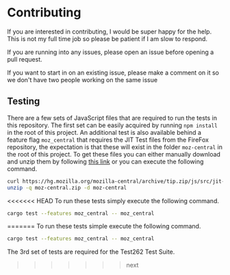 # Contributing

If you are interested in contributing, I would be super happy for the help. This is not my
full time job so please be patient if I am slow to respond.

If you are running into any issues, please open an issue before opening a pull request.

If you want to start in on an existing issue, please make a comment on it so we don't have
two people working on the same issue

## Testing

There are a few sets of JavaScript files that are required to run the tests in this repository. The first set can be easily acquired by running `npm install` in the root of this project. An additional test is also available behind a feature flag `moz_central` that requires the JIT Test files from the FireFox repository, the expectation is that these will exist in the folder `moz-central` in the root of this project. To get these files you can either manually download and unzip them by following [this link](https://hg.mozilla.org/mozilla-central/archive/tip.zip/js/src/jit-test/tests/) or you can execute the following command.

```sh
curl https://hg.mozilla.org/mozilla-central/archive/tip.zip/js/src/jit-test/tests/ --output moz-central.zip
unzip -q moz-central.zip -d moz-central
```

<<<<<<< HEAD
To run these tests simply execute the following command.

```sh
cargo test --features moz_central -- moz_central
```
=======
To run these tests simple execute the following command.

```sh
cargo test --features moz_central -- moz_central
```

The 3rd set of tests are required for the Test262 Test Suite. 
>>>>>>> next
